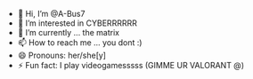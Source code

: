 - 👋 Hi, I’m @A-Bus7
- 👀 I’m interested in CYBERRRRRR
- 🌱 I’m currently ... the matrix
- 📫 How to reach me ... you dont :)
- 😄 Pronouns: her/she[y]
- ⚡ Fun fact: I play videogamesssss (GIMME UR VALORANT @)

<!---
A-Bus7/A-Bus7 is a ✨ special ✨ repository because its `README.md` (this file) appears on your GitHub profile.
You can click the Preview link to take a look at your changes.
--->
